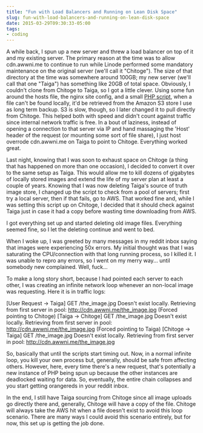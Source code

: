 ```yaml
---
title: "Fun with Load Balancers and Running on Lean Disk Space"
slug: fun-with-load-balancers-and-running-on-lean-disk-space
date: 2015-03-29T09:30:33-05:00
tags:
- coding
---
```

A while back, I spun up a new server and threw a load balancer on top of it and my existing server. The primary reason at the time was to allow cdn.awwni.me to continue to run while Linode performed some mandatory maintenance on the original server (we'll call it "Chitoge"). The size of that directory at the time was somewhere around 100GB; my new server (we'll call that one "Taiga") has something like 20GB of total space. Obviously, I couldn't clone from Chitoge to Taiga, so I got a little clever. Using some fun around the hosts file, the nginx site config, and a small [PHP script](https://github.com/dxprog/rbcdn), when a file can't be found locally, it'd be retrieved from the Amazon S3 store I use as long term backup. S3 is slow, though, so I later changed it to pull directly from Chitoge. This helped both with speed and didn't count against traffic since internal network traffic is free. In a bout of laziness, instead of opening a connection to that server via IP and hand massaging the 'Host' header of the request (or mounting some sort of file share), I just host overrode cdn.awwni.me on Taiga to point to Chitoge. Everything worked great.

Last night, knowing that I was soon to exhaust space on Chitoge (a thing that has happened on more than one occasion), I decided to convert it over to the same setup as Taiga. This would allow me to kill dozens of gigabytes of locally stored images and extend the life of my server plan at least a couple of years. Knowing that I was now deleting Taiga's source of truth image store, I changed up the script to check from a pool of servers; first try a local server, then if that fails, go to AWS. That worked fine and, while I was setting this script up on Chitoge, I decided that it should check against Taiga just in case it had a copy before wasting time downloading from AWS.

I got everything set up and started deleting old image files. Everything seemed fine, so I let the deleting continue and went to bed.

When I woke up, I was greeted by many messages in my reddit inbox saying that images were experiencing 50x errors. My initial thought was that I was saturating the CPU/connection with that long running process, so I killed it. I was unable to repro any errors, so I went on my merry way... until somebody new complained. Well, fuck...

To make a long story short, because I had pointed each server to each other, I was creating an infinite network loop whenever an non-local image was requesting. Here it is in traffic logs:

[User Request -> Taiga] GET /the_image.jpg
Doesn't exist locally. Retrieving from first server in pool: http://cdn.awwni.me/the_image.jpg (Forced pointing to Chitoge)
[Taiga -> Chitoge] GET /the_image.jpg
Doesn't exist locally. Retrieving from first server in pool: http://cdn.awwni.me/the_image.jpg (Forced pointing to Taiga)
[Chitoge -> Taiga] GET /the_image.jpg
Doesn't exist locally. Retrieving from first server in pool: http://cdn.awwni.me/the_image.jpg

So, basically that until the scripts start timing out. Now, in a normal infinite loop, you kill your own process but, generally, should be safe from affecting others. However, here, every time there's a new request, that's potentially a new instance of PHP being spun up because the other instances are deadlocked waiting for data. So, eventually, the entire chain collapses and you start getting orangereds in your reddit inbox.

In the end, I still have Taiga sourcing from Chitoge since all image uploads go directly there and, generally, Chitoge will have a copy of the file. Chitoge will always take the AWS hit when a file doesn't exist to avoid this loop scenario. There are many ways I could avoid this scenario entirely, but for now, this set up is getting the job done.
